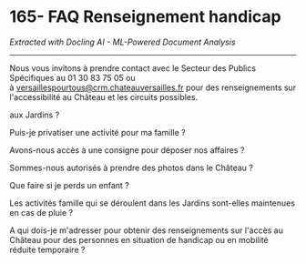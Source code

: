 # 165- FAQ Renseignement handicap

*Extracted with Docling AI - ML-Powered Document Analysis*

---

Nous vous invitons à prendre contact avec le Secteur des Publics Spécifiques au 01 30 83 75 05 ou à versaillespourtous@crm.chateauversailles.fr pour des renseignements sur l'accessibilité au Château et les circuits possibles.

aux Jardins ?

Puis-je privatiser une activité pour ma famille ?

Avons-nous accès à une consigne pour déposer nos affaires ?

Sommes-nous autorisés à prendre des photos dans le Château ?

Que faire si je perds un enfant ?

Les activités famille qui se déroulent dans les Jardins sont-elles maintenues en cas de pluie ?

A qui dois-je m'adresser pour obtenir des renseignements sur l'accès au Château pour des personnes en situation de handicap ou en mobilité réduite temporaire ?